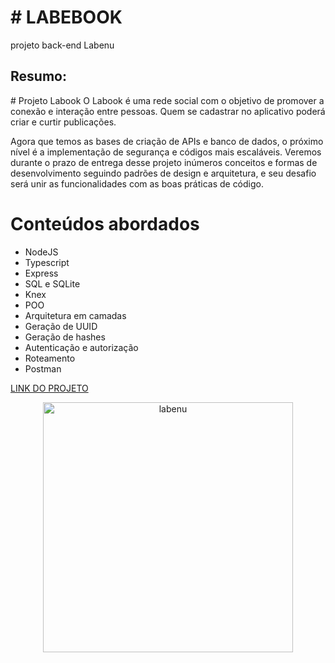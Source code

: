 <p>
  <h1># LABEBOOK</h1>
  projeto back-end Labenu
  
  <h2>Resumo:</h2>
  # Projeto Labook
  O Labook é uma rede social com o objetivo de promover a conexão e interação entre pessoas. Quem se cadastrar no aplicativo poderá criar e curtir publicações.

  Agora que temos as bases de criação de APIs e banco de dados, o próximo nível é a implementação de segurança e códigos mais escaláveis. Veremos durante o prazo de     entrega desse projeto inúmeros conceitos e formas de desenvolvimento seguindo padrões de design e arquitetura, e seu desafio será unir as funcionalidades com as boas   práticas de código.
  
  # Conteúdos abordados
- NodeJS
- Typescript
- Express
- SQL e SQLite
- Knex
- POO
- Arquitetura em camadas
- Geração de UUID
- Geração de hashes
- Autenticação e autorização
- Roteamento
- Postman
</p>


<a target="_blank" href="https://documenter.getpostman.com/view/24461101/2s93CPqXtt"> LINK DO PROJETO </a>
<p align="center">
  <img src="https://uploads-ssl.webflow.com/5e790d30d198385b09366d8f/620fdad771beb335ce5e4aab_Logo%20completo.svg" width="400" alt="labenu">
</p>



